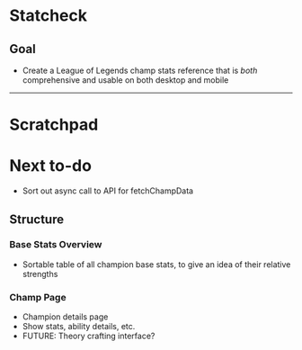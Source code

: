 # Statcheck

## Goal
* Create a League of Legends champ stats reference that is *both* comprehensive and usable on both desktop and mobile

---
# Scratchpad

# Next to-do
* Sort out async call to API for fetchChampData

## Structure

### Base Stats Overview
* Sortable table of all champion base stats, to give an idea of their relative strengths

### Champ Page
* Champion details page
* Show stats, ability details, etc.
* FUTURE: Theory crafting interface?